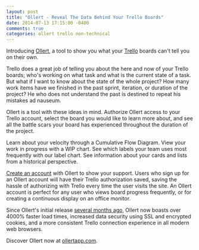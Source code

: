 ```yaml
---
layout: post
title: "Ollert - Reveal The Data Behind Your Trello Boards"
date: 2014-07-13 17:15:00 -0400
comments: true
categories: ollert trello non-technical
---
```


Introducing [Ollert](https://ollertapp.com), a tool to show you what your [Trello](//trello.com) boards can't tell you on their own.

Trello does a great job of telling you about the here and now of your Trello boards; who's working on what task and what is the current state of a task. But what if I want to know about the state of the whole project? How many work items have we finished in the past sprint, iteration, or duration of the project? He who does not understand the past is destined to repeat his mistakes ad nauseum.

Ollert is a tool with these ideas in mind. Authorize Ollert access to your Trello account, select the board you would like to learn more about, and see all the battle scars your board has experienced throughout the duration of the project.

Learn about your velocity through a Cumulative Flow Diagram. View your work in progress with a WIP chart. See which labels your team uses most frequently with our label chart. See information about your cards and lists from a historical perspective.

[Create an account](https://ollertapp.com/signup) with Ollert to show your support. Users who sign up for an Ollert account will have their Trello authorization saved, saving the hassle of authorizing with Trello every time the user visits the site. An Ollert account is perfect for any user who views board progress frequently, or for creating a continuous display on an office monitor.

Since Ollert's initial release [several months ago](/blog/2014/03/17/sep-startup-weekend-ollert/), Ollert now boasts over 4000% faster load times, increased data security using SSL and encrypted cookies, and a more consistent Trello connection experience in all modern web browsers.

Discover Ollert now at [ollertapp.com](https://ollertapp.com).
